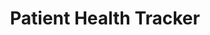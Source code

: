 ---
title: Patient Health Tracker
emoji: 👁
colorFrom: blue
colorTo: red
sdk: docker
pinned: false
short_description: 'A web application for healthcare provider who can view list '
---